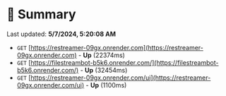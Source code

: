 # 📖 Summary
Last updated: **5/7/2024, 5:20:08 AM**

- `GET` [https://restreamer-09gx.onrender.com](https://restreamer-09gx.onrender.com) - **Up** (22374ms)
- `GET` [https://filestreambot-b5k6.onrender.com/](https://filestreambot-b5k6.onrender.com/) - **Up** (32454ms)
- `GET` [https://restreamer-09gx.onrender.com/ui](https://restreamer-09gx.onrender.com/ui) - **Up** (1100ms)
